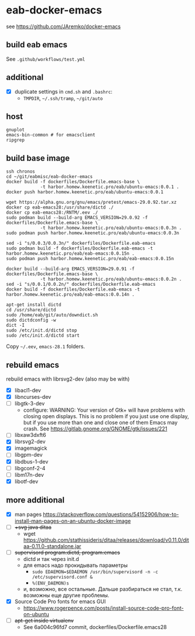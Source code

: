 # eab-docker-emacs

see https://github.com/JAremko/docker-emacs

## build eab emacs 

See `.github/workflows/test.yml`

## additional

- [x] duplicate settings in `cmd.sh` and `.bashrc`:
  - `TMPDIR`, `~/.ssh/tramp`, `~/git/auto`

## host

    gnuplot
    emacs-bin-common # for emacsclient
    ripgrep

## build base image

    ssh chronos
    cd ~/git/eabmisc/eab-docker-emacs
    docker build -f dockerfiles/Dockerfile.emacs-base \
                 -t harbor.homew.keenetic.pro/eab/ubuntu-emacs:0.0.1 .
    docker push harbor.homew.keenetic.pro/eab/ubuntu-emacs:0.0.1

    wget https://alpha.gnu.org/gnu/emacs/pretest/emacs-29.0.92.tar.xz
    docker cp eab-emacs28:/usr/share/dictd ./
    docker cp eab-emacs28:/RNTM/.eev ./
    sudo podman build --build-arg EMACS_VERSION=29.0.92 -f dockerfiles/Dockerfile.emacs-base \
                 -t harbor.homew.keenetic.pro/eab/ubuntu-emacs:0.0.3n .
    sudo podman push harbor.homew.keenetic.pro/eab/ubuntu-emacs:0.0.3n

    sed -i "s/0.0.3/0.0.3n/" dockerfiles/Dockerfile.eab-emacs
    sudo podman build -f dockerfiles/Dockerfile.eab-emacs -t harbor.homew.keenetic.pro/eab/eab-emacs:0.0.15n .
    sudo podman push harbor.homew.keenetic.pro/eab/eab-emacs:0.0.15n

    docker build --build-arg EMACS_VERSION=29.0.91 -f dockerfiles/Dockerfile.emacs-base \
                 -t harbor.homew.keenetic.pro/eab/ubuntu-emacs:0.0.2n .
    sed -i "s/0.0.1/0.0.2n/" dockerfiles/Dockerfile.eab-emacs
    docker build -f dockerfiles/Dockerfile.eab-emacs -t harbor.homew.keenetic.pro/eab/eab-emacs:0.0.14n .
<!-- dictionary -->

    apt-get install dictd
    cd /usr/share/dictd
    sudo /home/eab/git/auto/downdict.sh
    sudo dictdconfig -w
    dict -I
    sudo /etc/init.d/dictd stop
    sudo /etc/init.d/dictd start

Copy `~/.eev`, `emacs-28.1` folders.

## rebuild emacs

rebuild emacs with librsvg2-dev (also may be with)

- [x] libacl1-dev
- [x] libncurses-dev
- [ ] libgtk-3-dev
  - configure: WARNING: Your version of Gtk+ will have problems with
    closing open displays.  This is no problem if you just use one
    display, but if you use more than one and close one of them Emacs
    may crash.  See https://gitlab.gnome.org/GNOME/gtk/issues/221
- [ ] libxaw3dxft6
- [x] librsvg2-dev
- [x] imagemagick
- [ ] libgpm-dev
- [x] libdbus-1-dev
- [ ] libgconf-2-4
- [ ] libm17n-dev
- [x] libotf-dev

## more additional

- [x] man pages https://stackoverflow.com/questions/54152906/how-to-install-man-pages-on-an-ubuntu-docker-image
- [ ] ~~+svg java ditaa~~
  - wget https://github.com/stathissideris/ditaa/releases/download/v0.11.0/ditaa-0.11.0-standalone.jar
- [ ] ~~supervisord program:dictd, program:emacs~~
  - dictd и так через init.d
  - для emacs надо прокидывать параметры
    - `sudo EDAEMON=$EDAEMON /usr/bin/supervisord -n -c /etc/supervisord.conf &`
    - `%(ENV_DAEMON)s`
  - и, возможно, все остальные. Дальше разбираться не стал,
    т.к. возможны еще другие проблемы.
- [x] Source Code Pro fonts for emacs GUI
  - https://www.rogerpence.com/posts/install-source-code-pro-font-on-ubuntu
- [ ] ~~apt-get inside virtualenv~~
  - See 6a004c96fd7 commit, dockerfiles/Dockerfile.emacs28
